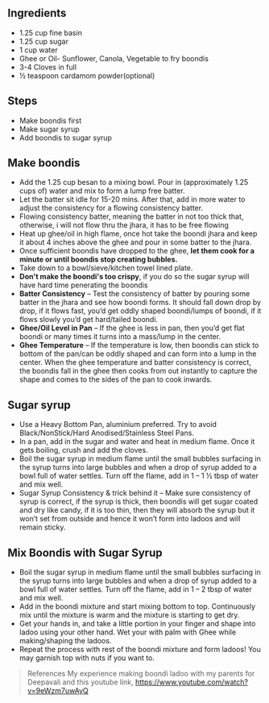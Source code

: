 ## Ingredients
* 1.25 cup fine basin
* 1.25 cup sugar
* 1 cup water
* Ghee or Oil- Sunflower, Canola, Vegetable to fry boondis
* 3-4 Cloves in full
* ½ teaspoon cardamom powder(optional)

## Steps
* Make boondis first
* Make sugar syrup
* Add boondis to sugar syrup

## Make boondis
* Add the 1.25 cup besan to a mixing bowl. Pour in (approximately 1.25 cups of) water and mix to form a lump free batter.
* Let the batter sit idle for 15-20 mins. After that, add in more water to adjust the consistency for a flowing consistency batter.
* Flowing consistency batter, meaning the batter in not too thick that, otherwise, i will not flow thru the jhara, it has to be free flowing
* Heat up ghee/oil in high flame, once hot take the boondi jhara and keep it about 4 inches above the ghee and pour in some batter to the jhara.
* Once sufficient boondis have dropped to the ghee, **let them cook for a minute or until boondis stop creating bubbles.**
* Take down to a bowl/sieve/kitchen towel lined plate.
* **Don't make the boondi's too crispy**, if you do so the sugar syrup will have hard time penerating the boondis
* **Batter Consistency** – Test the consistency of batter by pouring some batter in the jhara and see how boondi forms. It
  should fall down drop by drop, if it flows fast, you’d get oddly shaped boondi/lumps of boondi, if it flows slowly
  you’d get hard/tailed boondi.
* **Ghee/Oil Level in Pan** – If the ghee is less in pan, then you’d get flat boondi or many times it turns into a mass/lump in the center.
* **Ghee Temperature** – If the temperature is low, then boondis can stick to bottom of the pan/can be oddly shaped and can
  form into a lump in the center. When the ghee temperature and batter consistency is correct, the boondis fall in the
  ghee then cooks from out instantly to capture the shape and comes to the sides of the pan to cook inwards.

## Sugar syrup
* Use a Heavy Bottom Pan, aluminium preferred. Try to avoid Black/NonStick/Hard Anodised/Stainless Steel Pans.
* In a pan, add in the sugar and water and heat in medium flame. Once it gets boiling, crush and add the cloves.
* Boil the sugar syrup in medium flame until the small bubbles surfacing in the syrup turns into large bubbles and when
  a drop of syrup added to a bowl full of water settles. Turn off the flame, add in 1 – 1 ½ tbsp of water and mix well.
* Sugar Syrup Consistency & trick behind it – Make sure consistency of syrup is correct, if the syrup is thick, then
  boondis will get sugar coated and dry like candy, if it is too thin, then they will absorb the syrup but it won’t set
  from outside and hence it won’t form into ladoos and will remain sticky.

## Mix Boondis with Sugar Syrup
* Boil the sugar syrup in medium flame until the small bubbles surfacing in the syrup turns into large bubbles and when
  a drop of syrup added to a bowl full of water settles. Turn off the flame, add in 1 – 2 tbsp of water and mix well.
* Add in the boondi mixture and start mixing bottom to top. Continuously mix until the mixture is warm and the mixture
  is starting to get dry.
* Get your hands in, and take a little portion in your finger and shape into ladoo using your other hand. Wet your with palm with Ghee while making/shaping the ladoos.
* Repeat the process with rest of the boondi mixture and form ladoos! You may garnish top with nuts if you want to.

> References
> My experience making boondi ladoo with my parents for Deepavali
> and this youtube link, https://www.youtube.com/watch?v=9eWzm7uwAyQ